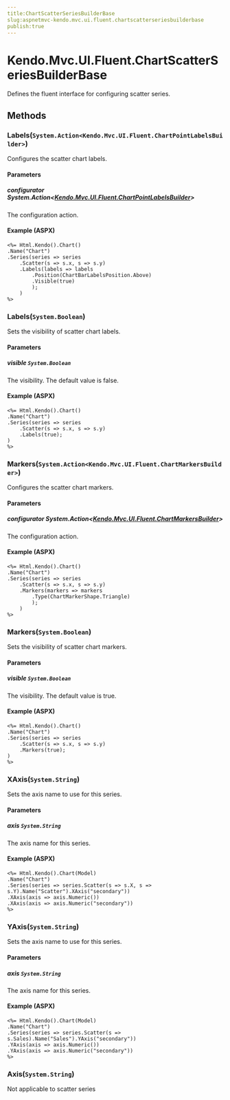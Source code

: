```yaml
---
title:ChartScatterSeriesBuilderBase
slug:aspnetmvc-kendo.mvc.ui.fluent.chartscatterseriesbuilderbase
publish:true
---
```


# Kendo.Mvc.UI.Fluent.ChartScatterSeriesBuilderBase
Defines the fluent interface for configuring scatter series.



## Methods

### Labels(`System.Action<Kendo.Mvc.UI.Fluent.ChartPointLabelsBuilder>`)
Configures the scatter chart labels.


#### Parameters

##### configurator System.Action<[Kendo.Mvc.UI.Fluent.ChartPointLabelsBuilder](/kendo-ui/api/wrappers/aspnet-mvc/Kendo.Mvc.UI.Fluent/ChartPointLabelsBuilder)>
The configuration action.




#### Example (ASPX)
    <%= Html.Kendo().Chart()
    .Name("Chart")
    .Series(series => series
        .Scatter(s => s.x, s => s.y)
        .Labels(labels => labels
            .Position(ChartBarLabelsPosition.Above)
            .Visible(true)
            );
        )
    %>


### Labels(`System.Boolean`)
Sets the visibility of scatter chart labels.


#### Parameters

##### visible `System.Boolean`
The visibility. The default value is false.




#### Example (ASPX)
    <%= Html.Kendo().Chart()
    .Name("Chart")
    .Series(series => series
        .Scatter(s => s.x, s => s.y)
        .Labels(true);
    )
    %>


### Markers(`System.Action<Kendo.Mvc.UI.Fluent.ChartMarkersBuilder>`)
Configures the scatter chart markers.


#### Parameters

##### configurator System.Action<[Kendo.Mvc.UI.Fluent.ChartMarkersBuilder](/kendo-ui/api/wrappers/aspnet-mvc/Kendo.Mvc.UI.Fluent/ChartMarkersBuilder)>
The configuration action.




#### Example (ASPX)
    <%= Html.Kendo().Chart()
    .Name("Chart")
    .Series(series => series
        .Scatter(s => s.x, s => s.y)
        .Markers(markers => markers
            .Type(ChartMarkerShape.Triangle)
            );
        )
    %>


### Markers(`System.Boolean`)
Sets the visibility of scatter chart markers.


#### Parameters

##### visible `System.Boolean`
The visibility. The default value is true.




#### Example (ASPX)
    <%= Html.Kendo().Chart()
    .Name("Chart")
    .Series(series => series
        .Scatter(s => s.x, s => s.y)
        .Markers(true);
    )
    %>


### XAxis(`System.String`)
Sets the axis name to use for this series.


#### Parameters

##### axis `System.String`
The axis name for this series.




#### Example (ASPX)
    <%= Html.Kendo().Chart(Model)
    .Name("Chart")
    .Series(series => series.Scatter(s => s.X, s => s.Y).Name("Scatter").XAxis("secondary"))
    .XAxis(axis => axis.Numeric())
    .XAxis(axis => axis.Numeric("secondary"))
    %>


### YAxis(`System.String`)
Sets the axis name to use for this series.


#### Parameters

##### axis `System.String`
The axis name for this series.




#### Example (ASPX)
    <%= Html.Kendo().Chart(Model)
    .Name("Chart")
    .Series(series => series.Scatter(s => s.Sales).Name("Sales").YAxis("secondary"))
    .YAxis(axis => axis.Numeric())
    .YAxis(axis => axis.Numeric("secondary"))
    %>


### Axis(`System.String`)
Not applicable to scatter series






